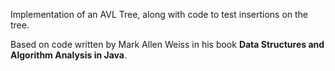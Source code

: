Implementation of an AVL Tree, along with code to test insertions on the tree.

Based on code written by Mark Allen Weiss in his book <b>Data Structures and Algorithm Analysis in Java</b>.


